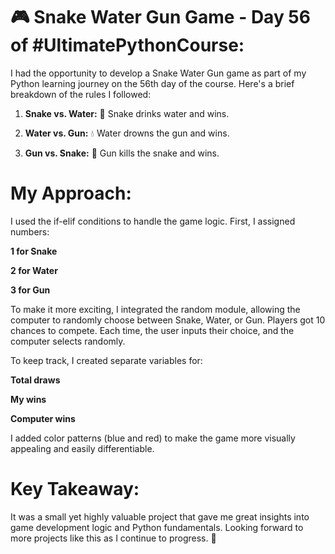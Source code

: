# 🎮 Snake Water Gun Game - Day 56 of #UltimatePythonCourse:

I had the opportunity to develop a Snake Water Gun game as part of my Python learning journey on the 56th day of the course. Here's a brief breakdown of the rules I followed:

1. **Snake vs. Water:** 🐍 Snake drinks water and wins.


2. **Water vs. Gun:** 💧 Water drowns the gun and wins.


3. **Gun vs. Snake:** 🔫 Gun kills the snake and wins.



# My Approach:

I used the if-elif conditions to handle the game logic. First, I assigned numbers:

**1 for Snake**

**2 for Water**

**3 for Gun**


To make it more exciting, I integrated the random module, allowing the computer to randomly choose between Snake, Water, or Gun. Players got 10 chances to compete. Each time, the user inputs their choice, and the computer selects randomly.

To keep track, I created separate variables for:

**Total draws**

**My wins**

**Computer wins**

I added color patterns (blue and red) to make the game more visually appealing and easily differentiable.

# Key Takeaway:

It was a small yet highly valuable project that gave me great insights into game development logic and Python fundamentals. Looking forward to more projects like this as I continue to progress. 🚀
